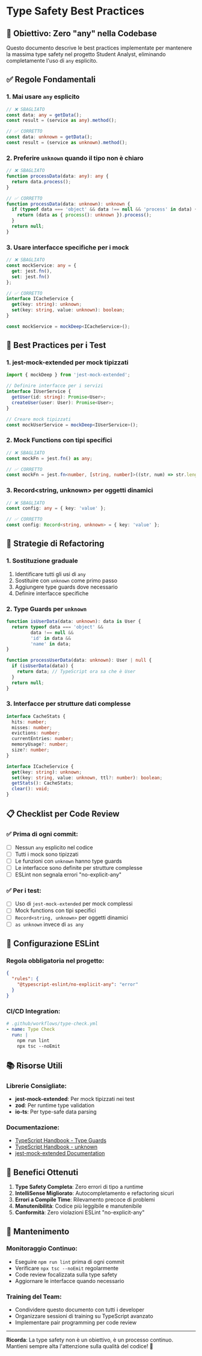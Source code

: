 # Type Safety Best Practices

## 🎯 Obiettivo: Zero "any" nella Codebase

Questo documento descrive le best practices implementate per mantenere la massima type safety nel progetto Student Analyst, eliminando completamente l'uso di `any` esplicito.

## ✅ Regole Fondamentali

### 1. **Mai usare `any` esplicito**
```typescript
// ❌ SBAGLIATO
const data: any = getData();
const result = (service as any).method();

// ✅ CORRETTO
const data: unknown = getData();
const result = (service as unknown).method();
```

### 2. **Preferire `unknown` quando il tipo non è chiaro**
```typescript
// ❌ SBAGLIATO
function processData(data: any): any {
  return data.process();
}

// ✅ CORRETTO
function processData(data: unknown): unknown {
  if (typeof data === 'object' && data !== null && 'process' in data) {
    return (data as { process(): unknown }).process();
  }
  return null;
}
```

### 3. **Usare interfacce specifiche per i mock**
```typescript
// ❌ SBAGLIATO
const mockService: any = {
  get: jest.fn(),
  set: jest.fn()
};

// ✅ CORRETTO
interface ICacheService {
  get(key: string): unknown;
  set(key: string, value: unknown): boolean;
}

const mockService = mockDeep<ICacheService>();
```

## 🧪 Best Practices per i Test

### 1. **jest-mock-extended per mock tipizzati**
```typescript
import { mockDeep } from 'jest-mock-extended';

// Definire interfacce per i servizi
interface IUserService {
  getUser(id: string): Promise<User>;
  createUser(user: User): Promise<User>;
}

// Creare mock tipizzati
const mockUserService = mockDeep<IUserService>();
```

### 2. **Mock Functions con tipi specifici**
```typescript
// ❌ SBAGLIATO
const mockFn = jest.fn() as any;

// ✅ CORRETTO
const mockFn = jest.fn<number, [string, number]>((str, num) => str.length + num);
```

### 3. **Record<string, unknown> per oggetti dinamici**
```typescript
// ❌ SBAGLIATO
const config: any = { key: 'value' };

// ✅ CORRETTO
const config: Record<string, unknown> = { key: 'value' };
```

## 🔧 Strategie di Refactoring

### 1. **Sostituzione graduale**
1. Identificare tutti gli usi di `any`
2. Sostituire con `unknown` come primo passo
3. Aggiungere type guards dove necessario
4. Definire interfacce specifiche

### 2. **Type Guards per `unknown`**
```typescript
function isUserData(data: unknown): data is User {
  return typeof data === 'object' && 
         data !== null && 
         'id' in data && 
         'name' in data;
}

function processUserData(data: unknown): User | null {
  if (isUserData(data)) {
    return data; // TypeScript ora sa che è User
  }
  return null;
}
```

### 3. **Interfacce per strutture dati complesse**
```typescript
interface CacheStats {
  hits: number;
  misses: number;
  evictions: number;
  currentEntries: number;
  memoryUsage?: number;
  size?: number;
}

interface ICacheService {
  get(key: string): unknown;
  set(key: string, value: unknown, ttl?: number): boolean;
  getStats(): CacheStats;
  clear(): void;
}
```

## 📋 Checklist per Code Review

### ✅ Prima di ogni commit:
- [ ] Nessun `any` esplicito nel codice
- [ ] Tutti i mock sono tipizzati
- [ ] Le funzioni con `unknown` hanno type guards
- [ ] Le interfacce sono definite per strutture complesse
- [ ] ESLint non segnala errori "no-explicit-any"

### ✅ Per i test:
- [ ] Uso di `jest-mock-extended` per mock complessi
- [ ] Mock functions con tipi specifici
- [ ] `Record<string, unknown>` per oggetti dinamici
- [ ] `as unknown` invece di `as any`

## 🚀 Configurazione ESLint

### Regola obbligatoria nel progetto:
```json
{
  "rules": {
    "@typescript-eslint/no-explicit-any": "error"
  }
}
```

### CI/CD Integration:
```yaml
# .github/workflows/type-check.yml
- name: Type Check
  run: |
    npm run lint
    npx tsc --noEmit
```

## 📚 Risorse Utili

### Librerie Consigliate:
- **jest-mock-extended**: Per mock tipizzati nei test
- **zod**: Per runtime type validation
- **io-ts**: Per type-safe data parsing

### Documentazione:
- [TypeScript Handbook - Type Guards](https://www.typescriptlang.org/docs/handbook/2/narrowing.html)
- [TypeScript Handbook - unknown](https://www.typescriptlang.org/docs/handbook/2/functions.html#unknown)
- [jest-mock-extended Documentation](https://github.com/marchaos/jest-mock-extended)

## 🎉 Benefici Ottenuti

1. **Type Safety Completa**: Zero errori di tipo a runtime
2. **IntelliSense Migliorato**: Autocompletamento e refactoring sicuri
3. **Errori a Compile Time**: Rilevamento precoce di problemi
4. **Manutenibilità**: Codice più leggibile e manutenibile
5. **Conformità**: Zero violazioni ESLint "no-explicit-any"

## 🔄 Mantenimento

### Monitoraggio Continuo:
- Eseguire `npm run lint` prima di ogni commit
- Verificare `npx tsc --noEmit` regolarmente
- Code review focalizzata sulla type safety
- Aggiornare le interfacce quando necessario

### Training del Team:
- Condividere questo documento con tutti i developer
- Organizzare sessioni di training su TypeScript avanzato
- Implementare pair programming per code review

---

**Ricorda**: La type safety non è un obiettivo, è un processo continuo. Mantieni sempre alta l'attenzione sulla qualità del codice! 🚀 